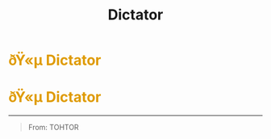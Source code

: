 ﻿---
lang: en-US
title: Dictator
prev: Copycat
next: Guardian
---
# <font color="#df9b00">ðŸ«µ <b>Dictator</b></font> <Badge text="Power" type="tip" vertical="middle"/>
# <font color="#df9b00">ðŸ«µ <b>Dictator</b></font> <Badge text="Power" type="tip" vertical="middle"/>
---

> From: TOHTOR

